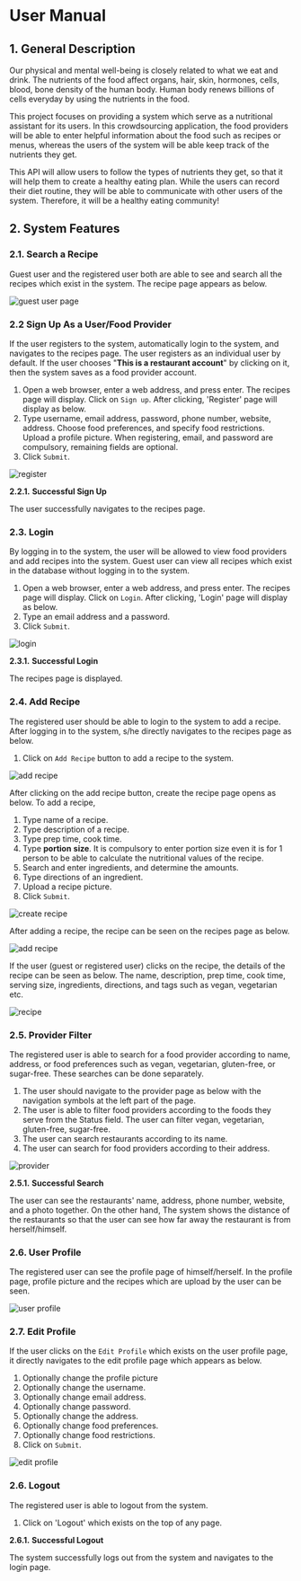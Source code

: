 # User Manual

## 1. General Description
Our physical and mental well-being is closely related to what we eat and drink. The nutrients of the food affect organs, hair, skin, hormones, cells, blood, bone density of the human body. Human body renews billions of cells everyday by using the nutrients in the food.

This project focuses on providing a system which serve as a nutritional assistant for its users. In this crowdsourcing application, the food providers will be able to enter helpful information about the food such as recipes or menus, whereas the users of the system will be able keep track of the nutrients they get.

This API will allow users to follow the types of nutrients they get, so that it will help them to create a healthy eating plan. While the users can record their diet routine, they will be able to communicate with other users of the system. Therefore, it will be a healthy eating community!

## 2. System Features

### 2.1. Search a Recipe

Guest user and the registered user both are able to see and search all the recipes which exist in the system. The recipe page appears as below.

![guest user page](https://user-images.githubusercontent.com/61224886/85377739-30d5ac00-b542-11ea-8f6f-01f1f2e44ca9.jpeg)

### 2.2 Sign Up As a User/Food Provider

If the user registers to the system, automatically login to the system, and navigates to the recipes page. The user registers as an individual user by default. If the user chooses "__This is a restaurant account__" by clicking on it, then the system saves as a food provider account.

1. Open a web browser, enter a web address, and press enter. The recipes page will display. Click on `Sign up`. After clicking, 'Register' page will display as below.
2. Type username, email address, password, phone number, website, address. Choose food preferences, and specify food restrictions. Upload a profile picture. When registering, email, and password are compulsory, remaining fields are optional.
3. Click `Submit`.

![register](https://user-images.githubusercontent.com/61224886/85326010-334dec80-b4d5-11ea-92c6-dd92b85dc2bc.png)

**2.2.1.** **Successful Sign Up**

The user successfully navigates to the recipes page.

### 2.3. Login

By logging in to the system, the user will be allowed to view food providers and add recipes into the system. Guest user can view all recipes which exist in the database without logging in to the system.

1. Open a web browser, enter a web address, and press enter. The recipes page will display. Click on `Login`. After clicking, 'Login' page will display as below.
2. Type an email address and a password.
3. Click `Submit`.

![login](https://user-images.githubusercontent.com/61224886/85332660-04d60e80-b4e1-11ea-910f-a4e2433f4166.jpeg)

**2.3.1.** **Successful Login**

The recipes page is displayed.

### 2.4. Add Recipe

The registered user should be able to login to the system to add a recipe. After logging in to the system, s/he directly navigates to the recipes page as below.
 
1. Click on `Add Recipe` button to add a recipe to the system.

![add recipe](https://user-images.githubusercontent.com/61224886/85378068-bc4f3d00-b542-11ea-9247-2e847e614d9b.jpeg)

After clicking on the add recipe button, create the recipe page opens as below. To add a recipe,

1. Type name of a recipe.
2. Type description of a recipe.
3. Type prep time, cook time.
4. Type **portion** **size**. It is compulsory to enter portion size even it is for 1 person to be able to calculate the nutritional values of the recipe.
5. Search and enter ingredients, and determine the amounts.
6. Type directions of an ingredient.
7. Upload a recipe picture.
8. Click `Submit`.

![create recipe](https://user-images.githubusercontent.com/61224886/85377939-83af6380-b542-11ea-8802-b8d834c4f98e.jpeg)

After adding a recipe, the recipe can be seen on the recipes page as below. 

![add recipe](https://user-images.githubusercontent.com/61224886/85377858-5ebaf080-b542-11ea-9597-2977ddc16b26.jpeg)

If the user (guest or registered user) clicks on the recipe, the details of the recipe can be seen as below. The name, description, prep time, cook time, serving size, ingredients, directions, and tags such as vegan, vegetarian etc.

![recipe](https://user-images.githubusercontent.com/61224886/85378173-ddb02900-b542-11ea-8b0a-ffb35e3ff002.jpeg)

### 2.5. Provider Filter

The registered user is able to search for a food provider according to name, address, or food preferences such as vegan, vegetarian, gluten-free, or sugar-free. These searches can be done separately. 

1. The user should navigate to the provider page as below with the navigation symbols at the left part of the page.
2. The user is able to filter food providers according to the foods they serve from the Status field. The user can filter vegan, vegetarian, gluten-free, sugar-free.
3. The user can search restaurants according to its name.
4. The user can search for food providers according to their address.

![provider](https://user-images.githubusercontent.com/61224886/85367638-51960580-b532-11ea-8c04-fe4db2d06637.jpeg)

**2.5.1.** **Successful Search**

The user can see the restaurants' name, address, phone number, website, and a photo together. On the other hand, The system shows the distance of the restaurants so that the user can see how far away the restaurant is from herself/himself.

### 2.6. User Profile

The registered user can see the profile page of himself/herself. In the profile page, profile picture and the recipes which are upload by the user can be seen. 

![user profile](https://user-images.githubusercontent.com/61224886/85368141-57d8b180-b533-11ea-93d1-4735a6a1c927.jpeg)

### 2.7. Edit Profile

If the user clicks on the `Edit Profile` which exists on the user profile page, it directly navigates to the edit profile page which appears as below. 

1. Optionally change the profile picture
2. Optionally change the username.
3. Optionally change email address.
4. Optionally change password.
5. Optionally change the address.
6. Optionally change food preferences.
7. Optionally change food restrictions.
8. Click on `Submit`.

![edit profile](https://user-images.githubusercontent.com/61224886/85369081-15b06f80-b535-11ea-841c-aa1b439ccb7d.jpeg)


### 2.6. Logout

The registered user is able to logout from the system. 

1. Click on 'Logout' which exists on the top of any page.

**2.6.1.** **Successful Logout**

The system successfully logs out from the system and navigates to the login page.



